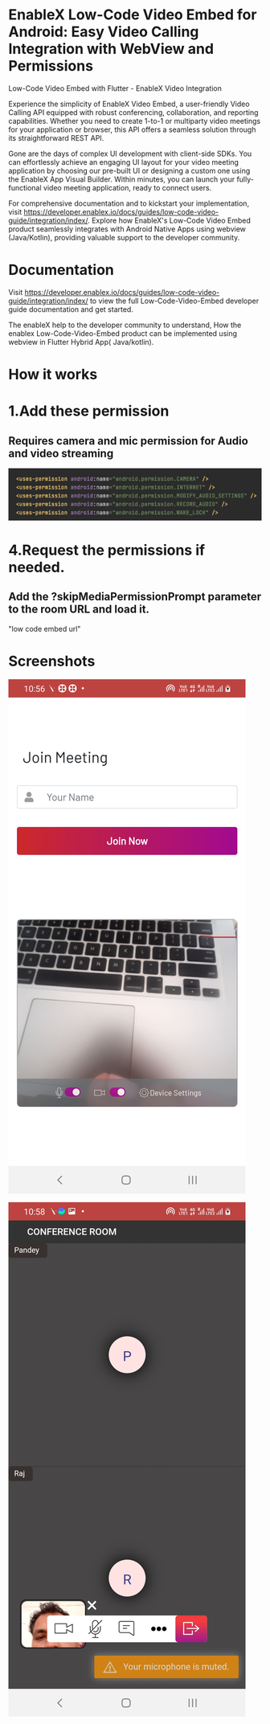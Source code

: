 # EnableX Low-Code Video Embed for Android: Easy Video Calling Integration with WebView and Permissions

Low-Code Video Embed with Flutter - EnableX Video Integration 

Experience the simplicity of EnableX Video Embed, a user-friendly Video Calling API equipped with robust conferencing, collaboration, and reporting capabilities. Whether you need to create 1-to-1 or multiparty video meetings for your application or browser, this API offers a seamless solution through its straightforward REST API. 

Gone are the days of complex UI development with client-side SDKs. You can effortlessly achieve an engaging UI layout for your video meeting application by choosing our pre-built UI or designing a custom one using the EnableX App Visual Builder. Within minutes, you can launch your fully-functional video meeting application, ready to connect users. 

For comprehensive documentation and to kickstart your implementation, visit https://developer.enablex.io/docs/guides/low-code-video-guide/integration/index/. Explore how EnableX's Low-Code Video Embed product seamlessly integrates with Android Native Apps using webview (Java/Kotlin), providing valuable support to the developer community. 

 # Documentation
Visit https://developer.enablex.io/docs/guides/low-code-video-guide/integration/index/ to view the full Low-Code-Video-Embed developer guide documentation and get started.


The enableX help to the developer community to understand, How the enablex Low-Code-Video-Embed product can be implemented using webview in Flutter Hybrid App( Java/kotlin).

# How it works

# 1.Add  these  permission 
## Requires camera and mic permission for Audio and video streaming 


 ![GitHub Logo](/images/permission.png)





# 4.Request the permissions if needed.
 ## Add the ?skipMediaPermissionPrompt parameter to the room URL and load it.

   "low code embed url"


# Screenshots

![GitHub Logo](/images/initial_page.jpg)


![GitHub Logo](/images/conference.jpg)

